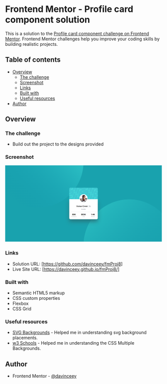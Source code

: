 # Frontend Mentor - Profile card component solution

This is a solution to the [Profile card component challenge on Frontend Mentor](https://www.frontendmentor.io/challenges/profile-card-component-cfArpWshJ). Frontend Mentor challenges help you improve your coding skills by building realistic projects. 

## Table of contents

- [Overview](#overview)
  - [The challenge](#the-challenge)
  - [Screenshot](#screenshot)
  - [Links](#links)
  - [Built with](#built-with)
  - [Useful resources](#useful-resources)
- [Author](#author)

## Overview

### The challenge

- Build out the project to the designs provided

### Screenshot

![Profile Card Preview Component](images/profile-card.png)

### Links

- Solution URL: [https://github.com/davinceey/fmProj8]
- Live Site URL: [https://davinceey.github.io/fmProj8/]

### Built with

- Semantic HTML5 markup
- CSS custom properties
- Flexbox
- CSS Grid

### Useful resources

- [SVG Backgrounds](https://www.svgbackgrounds.com/) - Helped me in understanding svg background placements.
- [w3 Schools](https://www.w3schools.com) - Helped me in understanding the CSS Multiple Backgrounds.

## Author

- Frontend Mentor - [@davinceey](https://www.frontendmentor.io/profile/davinceey)
